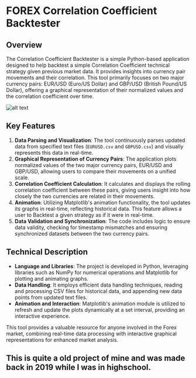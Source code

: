 # FOREX Correlation Coefficient Backtester

## Overview
The Correlation Coefficient Backtester is a simple Python-based application designed to help backtest a simple Correlation Coefficient technical strategy given previous market data. It provides insights into currency pair movements and their correlation. This tool primarily focuses on two major currency pairs: EUR/USD (Euro/US Dollar) and GBP/USD (British Pound/US Dollar), offering a graphical representation of their normalized values and the correlation coefficient over time.

![alt text](https://imgur.com/a/3s30UxN.gif)

## Key Features
1. **Data Parsing and Visualization**: The tool continuously parses updated data from specified text files (`EURUSD.csv` and `GBPUSD.csv`) and visually represents this data in real-time.
2. **Graphical Representation of Currency Pairs**: The application plots normalized values of the two major currency pairs, EUR/USD and GBP/USD, allowing users to compare their movements on a unified scale.
3. **Correlation Coefficient Calculation**: It calculates and displays the rolling correlation coefficient between these pairs, giving users insight into how closely the two currencies are related in their movements.
4. **Animation**: Utilizing Matplotlib's animation functionality, the tool updates its graphs in real-time, reflecting historical data. This feature allows a user to Backtest a given strategy as if it were in real-time.
5. **Data Validation and Synchronization**: The code includes logic to ensure data validity, checking for timestamp mismatches and ensuring synchronized datasets between the two currency pairs.

## Technical Description
- **Language and Libraries**: The project is developed in Python, leveraging libraries such as NumPy for numerical operations and Matplotlib for plotting and animating graphs.
- **Data Handling**: It employs efficient data handling techniques, reading and processing CSV files for historical data, and appending new data points from updated text files.
- **Animation and Interaction**: Matplotlib's animation module is utilized to refresh and update the plots dynamically at a set interval, providing an interactive experience.

This tool provides a valuable resource for anyone involved in the Forex market, combining real-time data processing with interactive graphical representations for enhanced market analysis.

## This is quite a old project of mine and was made back in 2019 while I was in highschool.
